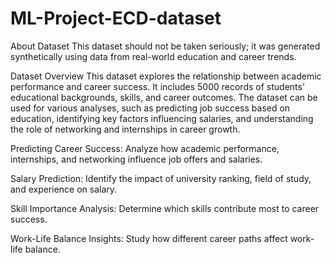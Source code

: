 # ML-Project-ECD-dataset

About Dataset
This dataset should not be taken seriously; it was generated synthetically using data from real-world education and career trends.

Dataset Overview
This dataset explores the relationship between academic performance and career success. It includes 5000 records of students' educational backgrounds, skills, and career outcomes. The dataset can be used for various analyses, such as predicting job success based on education, identifying key factors influencing salaries, and understanding the role of networking and internships in career growth.

Predicting Career Success: Analyze how academic performance, internships, and networking influence job offers and salaries.

Salary Prediction: Identify the impact of university ranking, field of study, and experience on salary.

Skill Importance Analysis: Determine which skills contribute most to career success.

Work-Life Balance Insights: Study how different career paths affect work-life balance.
